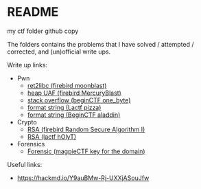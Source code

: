 # README
my ctf folder github copy

The folders contains the problems that I have solved / attempted / corrected, and (un)official write ups.

Write up links:
- Pwn
	- [ret2libc (firebird moonblast)](https://hackmd.io/RAOuHqvGQM6uhlSVRX0bhg)
	- [heap UAF (firebird MercuryBlast)](https://hackmd.io/IGU2I6NEQp2UTKodtGXaJA)
	- [stack overflow (beginCTF one_byte)](https://hackmd.io/hqG8obmpSlWNhMluGrWG9g)
	- [format string (Lactf pizza)](https://hackmd.io/govAqGQpQ1KQqQf9EXwGJQ)
	- [format string (BeginCTF aladdin)](https://hackmd.io/-AdMf7NvQG2Fhtu-R7UpSQ)
- Crypto
	- [RSA (firebird Random Secure Algorithm I)](https://hackmd.io/q0Jo76LQQtOOU1Yt4BHOLA)
	- [RSA (lactf hOlyT)](https://hackmd.io/7JhXr9UMRtKouXBcXH1XqA)
- Forensics
	- [Forensic (magpieCTF key for the domain)](https://hackmd.io/FYJwkXb4TyqHQBo1f3rRpg)

Useful links:
- https://hackmd.io/Y9auBMw-Rj-UXXjASouJfw